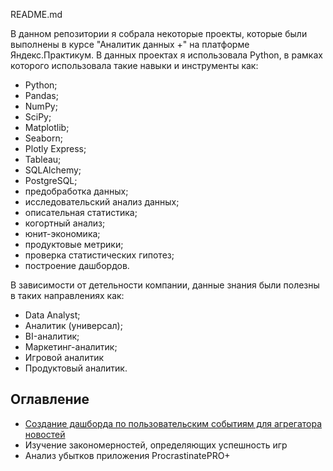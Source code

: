 README.md

В данном репозитории я собрала некоторые проекты, которые были выполнены в курсе "Аналитик данных +" на платформе  Яндекс.Практикум. 
В данных проектах я использовала Python, в рамках которого использовала такие навыки и инструменты как:

* Python;
* Pandas;
* NumPy;
* SciPy;
* Matplotlib;
* Seaborn;
* Plotly Express;
* Tableau;
* SQLAlchemy;
* PostgreSQL;
* предобработка данных;
* исследовательский анализ данных;
* описательная статистика;
* когортный анализ;
* юнит-экономика;
* продуктовые метрики;
* проверка статистических гипотез;
* построение дашбордов.

В зависимости от детельности компании, данные знания были полезны в таких направлениях как:

* Data Analyst;
* Аналитик (универсал);
* BI-аналитик;
* Маркетинг-аналитик;
* Игровой аналитик
* Продуктовый аналитик.

## Оглавление
* [Создание дашборда по пользовательским событиям для агрегатора новостей](https://github.com/ekaterinavasil/study_projects/tree/main/%D0%A1%D0%BE%D0%B7%D0%B4%D0%B0%D0%BD%D0%B8%D0%B5%20%D0%B4%D0%B0%D1%88%D0%B1%D0%BE%D1%80%D0%B4%D0%B0%20%D0%BF%D0%BE%20%D0%BF%D0%BE%D0%BB%D1%8C%D0%B7%D0%BE%D0%B2%D0%B0%D1%82%D0%B5%D0%BB%D1%8C%D1%81%D0%BA%D0%B8%D0%BC%20%D1%81%D0%BE%D0%B1%D1%8B%D1%82%D0%B8%D1%8F%D0%BC%20%D0%B4%D0%BB%D1%8F%20%D0%B0%D0%B3%D1%80%D0%B5%D0%B3%D0%B0%D1%82%D0%BE%D1%80%D0%B0%20%D0%BD%D0%BE%D0%B2%D0%BE%D1%81%D1%82%D0%B5%D0%B9.)
* Изучение закономерностей, определяющих успешность игр
* Анализ убытков приложения ProcrastinatePRO+
